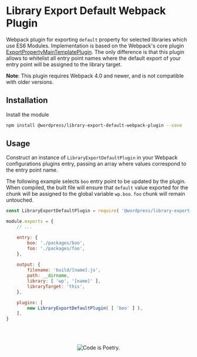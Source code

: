 # Library Export Default Webpack Plugin

Webpack plugin for exporting `default` property for selected libraries which use ES6 Modules. Implementation is based on the Webpack's core plugin [ExportPropertyMainTemplatePlugin](https://github.com/webpack/webpack/blob/51b0df77e4f366163730ee465f01458bfad81f34/lib/ExportPropertyMainTemplatePlugin.js). The only difference is that this plugin allows to whitelist all entry point names where the default export of your entry point will be assigned to the library target.  

**Note**: This plugin requires Webpack 4.0 and newer, and is not compatible with older versions.

## Installation

Install the module

```bash
npm install @wordpress/library-export-default-webpack-plugin --save
```

## Usage

Construct an instance of `LibraryExportDefaultPlugin` in your Webpack configurations plugins entry, passing an array where values correspond to the entry point name.

The following example selects `boo` entry point to be updated by the plugin. When compiled, the built file will ensure that `default` value exported for the chunk will be assigned to the global variable `wp.boo`. `foo` chunk will remain untouched.

```js
const LibraryExportDefaultPlugin = require( '@wordpress/library-export-default-webpack-plugin' );

module.exports = {
	// ...

	entry: {
		boo: './packages/boo',
		foo: './packages/foo',
	},
	
	output: {
		filename: 'build/[name].js',
		path: __dirname,
		library: [ 'wp', '[name]' ],
		libraryTarget: 'this',
	},

	plugins: [
		new LibraryExportDefaultPlugin( [ 'boo' ] ),
	],
}
```

<br/><br/><p align="center"><img src="https://s.w.org/style/images/codeispoetry.png?1" alt="Code is Poetry." /></p>

